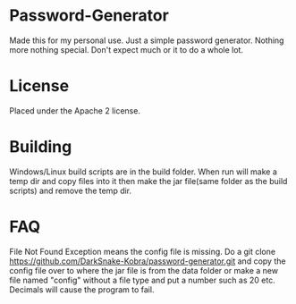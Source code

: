 # Password-Generator
Made this for my personal use. Just a simple password generator. Nothing more nothing special.
Don't expect much or it to do a whole lot.

# License
Placed under the Apache 2 license.

# Building
Windows/Linux build scripts are in the build folder. When run will make a temp dir and copy files into it then
make the jar file(same folder as the build scripts) and remove the temp dir.


# FAQ

File Not Found Exception means the config file is missing. Do a git clone https://github.com/DarkSnake-Kobra/password-generator.git
and copy the config file over to where the jar file is from the data folder or make a new file named "config" without a file type
and put a number such as 20 etc. Decimals will cause the program to fail.